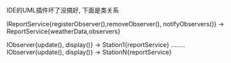 IDE的UML插件坏了没搞好, 下面是类关系

IReportService{registerObserver(),removeObserver(), notifyObservers()} -> ReportService{weatherData,observers}

IObserver{update(), display()} -> Station1{reportService}
........
IObserver{update(), display()} -> StationN{reportService}
